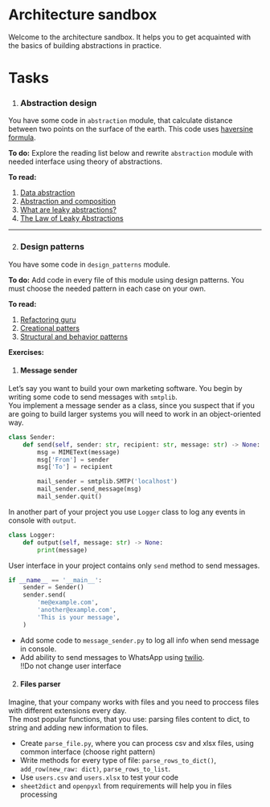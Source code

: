 # Architecture sandbox

Welcome to the architecture sandbox. 
It helps you to get acquainted with the basics of building abstractions in practice.

# Tasks

1. ### Abstraction design

You have some code in `abstraction` module, that calculate distance between two points on the surface of the earth.
This code uses [haversine formula](https://congyuzhou.medium.com/%D1%80%D0%B0%D1%81%D1%81%D1%82%D0%BE%D1%8F%D0%BD%D0%B8%D0%B5-%D0%BC%D0%B5%D0%B6%D0%B4%D1%83-%D0%B4%D0%B2%D1%83%D0%BC%D1%8F-%D1%82%D0%BE%D1%87%D0%BA%D0%B0%D0%BC%D0%B8-%D0%BD%D0%B0-%D0%BF%D0%BE%D0%B2%D0%B5%D1%80%D1%85%D0%BD%D0%BE%D1%81%D1%82%D0%B8-%D0%B7%D0%B5%D0%BC%D0%BB%D0%B8-a398352bfbde).

**To do:** Explore the reading list below and rewrite `abstraction` module
with needed interface using theory of abstractions.

**To read:**
1. [Data abstraction](https://wizardforcel.gitbooks.io/sicp-in-python/content/9.html)
2. [Abstraction and composition](https://devpractice.ru/fp-python-part3-abs-comp-data-1/)
3. [What are leaky abstractions?](https://medium.com/young-coder/what-are-leaky-abstractions-an-illustrated-guide-f2982ff21cae)
4. [The Law of Leaky Abstractions](https://www.joelonsoftware.com/2002/11/11/the-law-of-leaky-abstractions/)

---
2. ### Design patterns
    
You have some code in `design_patterns` module. 

**To do:** Add code in every file of this module using design patterns.
You must choose the needed pattern in each case on your own.

**To read:**
1. [Refactoring guru](https://refactoring.guru/ru/design-patterns/python)
2. [Creational patters](https://docs.google.com/presentation/d/16C4gKm4XI9wltJbcBISfkhxKWS8Mk3BD/edit?usp=sharing&ouid=108787278912640858331&rtpof=true&sd=true)
3. [Structural and behavior patterns](https://docs.google.com/presentation/d/1knAh1qHFtn6E6UB-RurbOWZbSpr36mLo/edit?usp=sharing&ouid=108787278912640858331&rtpof=true&sd=true)


**Exercises:**
1. #### Message sender

Let’s say you want to build your own marketing software. You begin by writing some 
code to send messages with `smtplib`.  
You implement a message sender as a class, since you suspect that if you are going to build
larger systems you will need to work in an object-oriented way.  
```python
class Sender:
    def send(self, sender: str, recipient: str, message: str) -> None:
        msg = MIMEText(message)
        msg['From'] = sender
        msg['To'] = recipient

        mail_sender = smtplib.SMTP('localhost')
        mail_sender.send_message(msg)
        mail_sender.quit()
```
In another part of your project you use `Logger` class to log any events in console with `output`.  
```python
class Logger:
    def output(self, message: str) -> None:
        print(message)
```
User interface in your project contains only `send` method to send messages. 
```python
if __name__ == '__main__':
    sender = Sender()
    sender.send(
        'me@example.com',
        'another@example.com',
        'This is your message',
    )
```
- Add some code to `message_sender.py` to log all info when send message in console.
- Add ability to send messages to WhatsApp using [twilio](https://www.twilio.com/blog/send-whatsapp-message-30-seconds-python).  
!!Do not change user interface

2. #### Files parser

Imagine, that your company works with files and you need to proccess files with different extensions every day.  
The most popular functions, that you use: parsing files content to dict, to string and adding new information to files.  

- Create `parse_file.py`, where you can process csv and xlsx files, using common interface (choose right pattern)
- Write methods for every type of file: `parse_rows_to_dict()`, `add_row(new_raw: dict)`, `parse_rows_to_list`.
- Use `users.csv` and `users.xlsx` to test your code
- `sheet2dict` and `openpyxl` from requirements will help you in files processing
